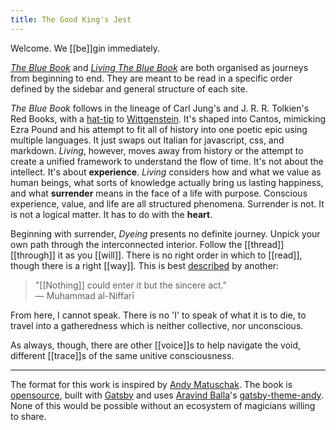 ```yaml
---
title: The Good King's Jest
---
```


Welcome. We [[be]]gin immediately.

[_The Blue Book_](https://thebluebook.co.za) and [_Living The Blue Book_](https://living.thebluebook.co.za) are both organised as journeys from beginning to end. They are meant to be read in a specific order defined by the sidebar and general structure of each site. 

_The Blue Book_ follows in the lineage of Carl Jung's and J. R. R. Tolkien's Red Books, with a [hat-tip](https://www.youtube.com/watch?v=628eVJgHD6I) to [Wittgenstein](https://en.wikipedia.org/wiki/Blue_and_Brown_Books). It's shaped into Cantos, mimicking Ezra Pound and his attempt to fit all of history into one poetic epic using multiple languages. It just swaps out Italian for javascript, css, and markdown. _Living_, however, moves away from history or the attempt to create a unified framework to understand the flow of time. It's not about the intellect. It's about **experience**. _Living_ considers how and what we value as human beings, what sorts of knowledge actually bring us lasting happiness, and what **surrender** means in the face of a life with purpose. Conscious experience, value, and life are all structured phenomena. Surrender is not. It is not a logical matter. It has to do with the **heart**. 

Beginning with surrender, _Dyeing_ presents no definite journey. Unpick your own path through the interconnected interior. Follow the [[thread]] [[through]] it as you [[will]]. There is no right order in which to [[read]], though there is a right [[way]]. This is best [described](https://andytudhope.africa/writing/academy/yours-sincerely/) by another:

> "[[Nothing]] could enter it but the sincere act."  
> — Muhammad al-Niffarī

From here, I cannot speak. There is no 'I' to speak of what it is to die, to travel into a gatheredness which is neither collective, nor unconscious.

As always, though, there are other [[voice]]s to help navigate the void, different [[trace]]s of the same unitive consciousness.

---

The format for this work is inspired by [Andy Matuschak](https://notes.andymatuschak.org/About_these_notes). The book is [opensource](https://github.com/andytudhope/dyeing-the-blue-book), built with [Gatsby](https://gatsbyjs.org) and uses [Aravind Balla](https://aravindballa.com)'s [gatsby-theme-andy](https://github.com/aravindballa/gatsby-theme-andy/). None of this would be possible without an ecosystem of magicians willing to share.
